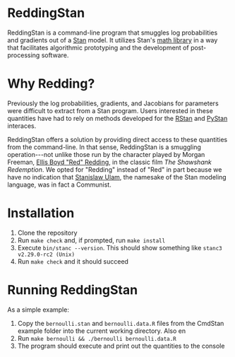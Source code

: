 # ReddingStan

ReddingStan is a command-line program that smuggles log probabilities and gradients out of a [Stan](https://mc-stan.org/) model. It utilizes Stan's [math library](https://arxiv.org/abs/1509.07164) in a way that facilitates algorithmic prototyping and the development of post-processing software. 

# Why Redding?

Previously the log probabilities, gradients, and Jacobians for parameters were difficult to extract from a Stan program. Users interested in these quantities have had to rely on methods developed for the [RStan](https://mc-stan.org/users/interfaces/rstan.html) and [PyStan](https://mc-stan.org/users/interfaces/pystan.html) interaces. 

ReddingStan offers a solution by providing direct access to these quantities from the command-line. In that sense, ReddingStan is a smuggling operation---not unlike those run by the character played by Morgan Freeman, [Ellis Boyd "Red" Redding](https://shawshank.fandom.com/wiki/Ellis_Boyd_%27Red%27_Redding), in the classic film *The Shawshank Redemption*. We opted for "Redding" instead of "Red" in part because we have no indication that [Stanislaw Ulam](https://en.wikipedia.org/wiki/Stanislaw_Ulam), the namesake of the Stan modeling language, was in fact a Communist.

# Installation

1. Clone the repository
2. Run `make check` and, if prompted, run `make install`
3. Execute `bin/stanc --version`. This should show something like `stanc3 v2.29.0-rc2 (Unix)`
4. Run `make check` and it should succeed 

# Running ReddingStan

As a simple example: 
1. Copy the `bernoulli.stan` and `bernoulli.data.R` files from the CmdStan example folder into the current working directory. Also en
2. Run `make bernoulli && ./bernoulli bernoulli.data.R`
3. The program should execute and print out the quantities to the console
